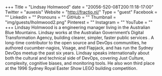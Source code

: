 +++
Title = "Lindsay Holmwood"
date = "20056-520-08T200:11:18-17:00"
Twitter = "auxesis"
Website = "http://fractio.nl/"
Type = "guest"
Facebook = ""
Linkedin = ""
Pronouns = ""
GitHub = ""
Thumbnail = "img/guests/lholmwood2.png"
Pinterest = ""
Instagram = ""
YouTube = ""
+++
Lindsay Holmwood is a engineering manager living in the Australian Blue Mountains. Lindsay works at the Australian Government’s Digital Transformation Agency, building clearer, simpler, faster public services . A long-time contributor to the open source and DevOps communities, he authored cucumber-nagios, Visage, and Flapjack, and has run the Sydney DevOps meetup the past six years. Lindsay speaks internationally about both the cultural and technical side of DevOps, covering Just Culture, complexity, cognitive biases, and monitoring tools. He also won third place at the 1996 Sydney Royal Easter Show LEGO building competition.
